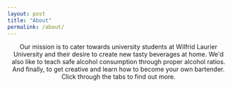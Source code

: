 ```yaml
---
layout: post
title: "About"
permalink: /about/
---
```

<center> Our mission is to cater towards university students at Wilfrid Laurier University and their desire to create new tasty beverages at home. We'd also like to teach safe alcohol consumption through proper alcohol ratios. And finally, to get creative and learn how to become your own bartender. Click through the tabs to find out more.</center>
